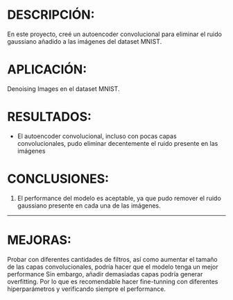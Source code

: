 # DESCRIPCIÓN:
En este proyecto, creé un autoencoder convolucional para eliminar el ruido gaussiano añadido a las imágenes del dataset MNIST.

# APLICACIÓN:
Denoising Images en el dataset MNIST.

# RESULTADOS:
- El autoencoder convolucional, incluso con pocas capas convolucionales, pudo eliminar decentemente el ruido presente en las imágenes

# CONCLUSIONES:
1) El performance del modelo es aceptable, ya que pudo remover el ruido gaussiano presente en cada una de las imágenes.

----

# MEJORAS: 
Probar con diferentes cantidades de filtros, así como aumentar el tamaño de las capas convolucionales, podría hacer que el modelo tenga un mejor performance
Sin embargo, añadir demasiadas capas podría generar overfitting. Por lo que es recomendable hacer fine-tunning con diferentes hiperparámetros y verificando siempre el performance.

